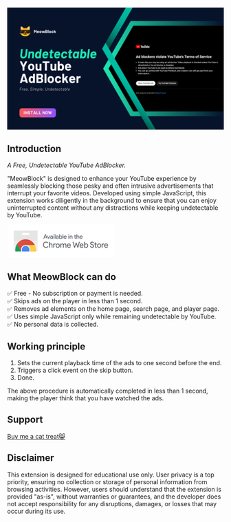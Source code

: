 [<img src="github_resources/poster.png">](https://chromewebstore.google.com/detail/meowblock-an-undetectable/gelbkkociddbdieodlcbnnbpeneeiaad)

## Introduction

*A Free, Undetectable YouTube AdBlocker.*   

"MeowBlock" is designed to enhance your YouTube experience by seamlessly blocking those pesky and often intrusive advertisements that interrupt your favorite videos. Developed using simple JavaScript, this extension works diligently in the background to ensure that you can enjoy uninterrupted content without any distractions while keeping undetectable by YouTube.

[<img src="github_resources/Chrome Web Store badge.png">](https://chromewebstore.google.com/detail/meowblock-an-undetectable/gelbkkociddbdieodlcbnnbpeneeiaad)

## What MeowBlock can do

✅ Free - No subscription or payment is needed.   
✅ Skips ads on the player in less than 1 second.   
✅ Removes ad elements on the home page, search page, and player page.   
✅ Uses simple JavaScript only while remaining undetectable by YouTube.   
✅ No personal data is collected.

## Working principle

1. Sets the current playback time of the ads to one second before the end.
2. Triggers a click event on the skip button.
3. Done.

The above procedure is automatically completed in less than 1 second, making the player think that you have watched the ads.

## Support

[Buy me a cat treat😸](https://www.buymeacoffee.com/jamesmok0916)
 
## Disclaimer

This extension is designed for educational use only. User privacy is a top priority, ensuring no collection or storage of personal information from browsing activities. However, users should understand that the extension is provided "as-is", without warranties or guarantees, and the developer does not accept responsibility for any disruptions, damages, or losses that may occur during its use.

